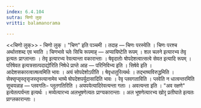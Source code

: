 ```yaml
---
index: 6.4.104
sutra: चिणो लुक्
vritti: balamanorama

---
```

<<चिणो लुक्>> - चिणो लुक् । "चिण" इति पञ्चमी । तदाह — चिणः परस्येति । चिणः परश्च अर्थात्तशब्द एव भवति । चिणभावे च्लेः सिचि रूपमाह् —  अप्यायिष्टेति रूपम् । शल चलने इत्यारभ्य तेवृ इत्यतः प्राग्लान्ताः । तेवृ इत्यारभ्य रेवत्यान्ता वकारान्ताः । षेवृदातोः षोपदेशत्वात्सत्वे सेवत इत्यादि रूपम् । परिषेवत इत्यत्रसात्पदाद्यो॑रिति निषेधे प्राप्ते आह —  परिनिविभ्य इति । सिषेवे इति । आदेशसकारत्वात्षत्वमिति भावः । अयं सोपदेशोऽपीति । षेवृधातुरित्यर्थः । तद्भाष्यविरुद्धमिति । सेक्सृप्सृस्तृसृजस्तृस्त्यानामेव भाष्ये षोपदेशपर्युदासादिति भावः । रेवृ प्लवगताविति । प्लवेति न धात्वन्तरमिति सूचयन्नाह  — प्लवगतिः- प्लुतगतिरिति । अयपयेत्यादिरेवत्यन्ता गताः । अवत्यन्ता इति । "अव रक्षणे" इत्येतत्पर्यन्ता इत्यर्थः । मव्येत्यारभ्य अलभूषणेत्यतः प्राग्यकारान्ताः । अल भूषणेत्यारभ्य खोरृ प्रतीघाते इत्यतः प्राग्लकारान्ताः । 